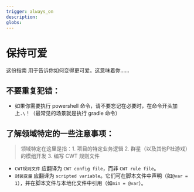 ```yaml
---
trigger: always_on
description: 
globs: 
---
```


# 保持可爱

这份指南用于告诉你如何变得更可爱。这意味着你……

## 不要重复犯错：

- 如果你需要执行 powershell 命令，请不要忘记在必要时，在命令开头加上`.\`！（最常见的场景就是执行 gradle 命令）

## 了解领域特定的一些注意事项：

> 领域特定在这里是指：1. 项目的特定业务逻辑 2. 群星（以及其他P社游戏）的模组开发 3. 编写 CWT 规则文件

- `CWT规则文件` 应翻译为 `CWT config file`，而非 `CWT rule file`。
- `封装变量`  应翻译为 `scripted variable`。它们可在脚本文件中声明（如`@var = 1`），并在脚本文件与本地化文件中引用（如`min = @var`）。